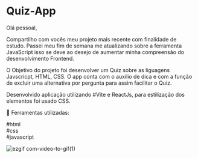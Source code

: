 # Quiz-App

Olá pessoal,

Compartilho com vocês meu projeto mais recente com finalidade de estudo. Passei meu fim de semana me atualizando sobre a ferramenta JavaScript isso se deve ao desejo de aumentar minha compreensão do desenvolvimento Frontend. 

O Objetivo do projeto foi desenvolver um Quiz sobre as liguagens Javscricpt, HTML, CSS. O app conta com o auxilio de dica e com a função de excluir uma alternativa por pergunta para assim facilitar o Quiz.

Desenvolvido aplicação utilizando #Vite e ReactJs, para estilização dos elementos foi usado CSS. </br>

🔨 Ferramentas utilizadas:

#html</br>
#css</br>
#javascript</br>

![ezgif com-video-to-gif(1)](https://github.com/Liano72/Quiz-App/assets/89361754/7d15cdc3-51ef-4bfd-b84e-4cfdaab55460)




